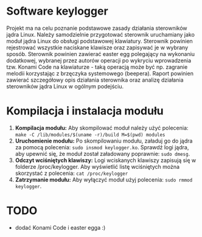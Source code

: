 # Software keylogger

Projekt ma na celu poznanie podstawowe zasady działania sterowników jądra Linux. Należy samodzielnie przygotować sterownik uruchamiany jako moduł jądra Linux do obsługi podstawowej klawiatury. Sterownik powinien rejestrować wszystkie naciskane klawisze oraz zapisywać je w wybrany sposób. Sterownik powinien zawierać easter egg polegający na wykonaniu dodatkowej, wybranej przez autorów operacji po wykryciu wprowadzenia tzw. Konami Code na klawiaturze - taką operacją może być np. zagranie melodii korzystając z brzęczyka systemowego (beepera). Raport powinien zawierać szczegółowy opis działania sterownika oraz analizę działania sterowników jądra Linux w ogólnym podejściu.

# Kompilacja i instalacja modułu

1. __Kompilacja modułu:__
   Aby skompilować moduł należy użyć polecenia:
   `make -C /lib/modules/$(uname -r)/build M=$(pwd) modules`
3. __Uruchomienie modułu:__
   Po skompilowaniu modułu, załaduj go do jądra za pomocą polecenia:
   `sudo insmod keylogger.ko`.
   Sprawdź logi jądra, aby upewnić się, że moduł został załadowany poprawnie:
   `sudo dmesg`.
5. __Odczyt wciśniętych klawiszy:__
   Logi wciskanych klawiszy zapisują się w folderze /proc/keylogger. Aby wyświetlić listę wciśniętych można skorzystać z polecenia:
   `cat /proc/keylogger`
7. __Zatrzymanie modułu:__
   Aby wyłączyć moduł użyj polecenia:
   `sudo rmmod keylogger`.
# TODO
- dodać Konami Code i easter egga :)
